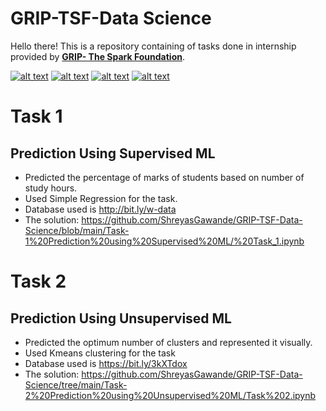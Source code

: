 # GRIP-TSF-Data Science

Hello there!  This is a repository containing of tasks done in internship provided by **[GRIP- The Spark Foundation](https://thesparksfoundationsingapore.org)**.  

<!-- Please don't remove this: Grab your social icons from https://github.com/carlsednaoui/gitsocial -->

<!-- display the social media buttons in your README -->

[![alt text][1.1]][1]
[![alt text][2.1]][2]
[![alt text][3.1]][3]
[![alt text][4.1]][4]



<!-- links to social media icons -->
<!-- no need to change these -->

<!-- icons with padding -->

[1.1]: https://img.icons8.com/ios-glyphs/30/000000/twitter-circled.png (twitter icon with padding)
[2.1]:https://img.icons8.com/ios-glyphs/30/000000/linkedin-circled.png (linked  icon with padding)
[3.1]: https://img.icons8.com/ios-glyphs/30/000000/facebook-circled.png (facebook icon with padding)

[4.1]: https://img.icons8.com/fluent-systems-filled/30/000000/github.png (github icon with padding)



<!-- links to your social media accounts -->
<!-- update these accordingly -->

[1]: https://twitter.com/shreyas__g
[2]: https://www.linkedin.com/in/shreyas-gawande/
[3]: https://www.facebook.com/shreyas.gawande.14/
[4]: https://github.com/ShreyasGawande





# Task 1
## Prediction Using Supervised ML

- Predicted the percentage of marks of students based on number of study hours.
- Used Simple Regression for the task.
- Database used is http://bit.ly/w-data
- The solution: https://github.com/ShreyasGawande/GRIP-TSF-Data-Science/blob/main/Task-1%20Prediction%20using%20Supervised%20ML/%20Task_1.ipynb


# Task 2
## Prediction Using Unsupervised ML

- Predicted the optimum number of clusters and represented it visually.
- Used Kmeans clustering for the task
- Database used is https://bit.ly/3kXTdox
- The solution: https://github.com/ShreyasGawande/GRIP-TSF-Data-Science/tree/main/Task-2%20Prediction%20using%20Unsupervised%20ML/Task%202.ipynb
